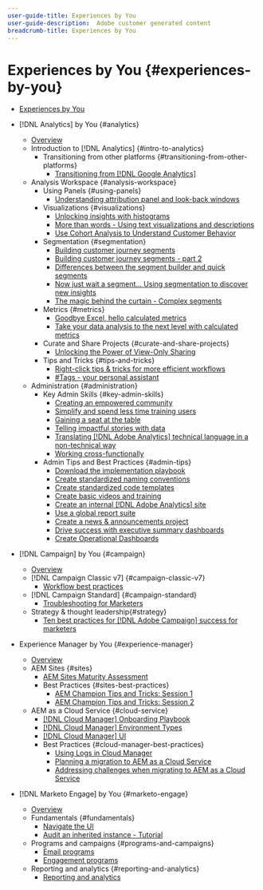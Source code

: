 ```yaml
---
user-guide-title: Experiences by You
user-guide-description:  Adobe customer generated content
breadcrumb-title: Experiences by You
---
```


# Experiences by You {#experiences-by-you}

+ [Experiences by You](/help/overview.md)

+ [!DNL Analytics] by You {#analytics}
  + [Overview](/help/analytics/overview.md)
  + Introduction to [!DNL Analytics] {#intro-to-analytics}
    + Transitioning from other platforms {#transitioning-from-other-platforms}
      + [Transitioning from [!DNL Google Analytics]](/help/analytics/intro-to-analytics/transitioning-from-other-platforms/transition-from-google-analytics.md)
  + Analysis Workspace {#analysis-workspace}
    + Using Panels {#using-panels}
      + [Understanding attribution panel and look-back windows](/help/analytics/analysis-workspace/using-panels/understanding-adobe-analytics-attribution-panel-and-lookback-windows.md)
    + Visualizations {#visualizations}
      + [Unlocking insights with histograms](/help/analytics/analysis-workspace/visualizations/unlocking-insights-with-histograms.md)
      + [More than words - Using text visualizations and descriptions](/help/analytics/analysis-workspace/visualizations/more-than-words-using-text-visualizations-and-descriptions.md)
      + [Use Cohort Analysis to Understand Customer Behavior](/help/analytics/analysis-workspace/visualizations/use-cohort-analysis-to-understand-customer-behavior.md)
    + Segmentation {#segmentation}
      + [Building customer journey segments](/help/analytics/analysis-workspace/segmentation/building-customer-journey-segments.md)
      + [Building customer journey segments - part 2](/help/analytics/analysis-workspace/segmentation/building-customer-journey-segments-part-two.md)
      + [Differences between the segment builder and quick segments](/help/analytics/analysis-workspace/segmentation/differences-between-the-segment-builder-and-quick-segments.md)
      + [Now just wait a segment… Using segmentation to discover new insights](/help/analytics/analysis-workspace/segmentation/segmentation-to-discover-new-insights.md)
      + [The magic behind the curtain - Complex segments](/help/analytics/analysis-workspace/segmentation/the-magic-behind-the-curtain-complex-segments.md)
    + Metrics {#metrics}
      + [Goodbye Excel, hello calculated metrics](/help/analytics/analysis-workspace/metrics/goodbye-excel-hello-calculated-metrics.md)
      + [Take your data analysis to the next level with calculated metrics](../analytics/analysis-workspace/metrics/take-your-data-analysis-to-the-next-level-with-calculated-metrics.md)
    + Curate and Share Projects {#curate-and-share-projects}
      + [Unlocking the Power of View-Only Sharing](/help/analytics/analysis-workspace/curate-and-share-projects/unlocking-the-power-of-view-only-sharing.md)
    + Tips and Tricks {#tips-and-tricks}
      + [Right-click tips & tricks for more efficient workflows](/help/analytics/analysis-workspace/tips-and-tricks/right-click-tips-and-tricks-for-more-efficient-workflows.md)
      + [#Tags - your personal assistant](/help/analytics/analysis-workspace/tips-and-tricks/tags-your-personal-assistant.md)
  + Administration {#administration} 
    + Key Admin Skills {#key-admin-skills}
      + [Creating an empowered community](/help/analytics/administration/key-admin-skills/empowered-community.md)
      + [Simplify and spend less time training users](/help/analytics/administration/key-admin-skills/simplify-training-users.md)
      + [Gaining a seat at the table](/help/analytics/administration/key-admin-skills/gaining-a-seat-at-the-table.md)
      + [Telling impactful stories with data](/help/analytics/administration/key-admin-skills/telling-impactful-stories-with-data.md)
      + [Translating [!DNL Adobe Analytics] technical language in a non-technical way](/help/analytics/administration/key-admin-skills/translating-adobe-analytics-technical-language.md)
      + [Working cross-functionally](/help/analytics/administration/key-admin-skills/working-cross-functionally.md)
    + Admin Tips and Best Practices {#admin-tips}
      + [Download the implementation playbook](/help/analytics/administration/admin-tips/download-the-adobe-analytics-implementation-playbook.md)
      + [Create standardized naming conventions](/help/analytics/administration/admin-tips/create-standardized-naming-conventions.md)
      + [Create standardized code templates](/help/analytics/administration/admin-tips/create-standardized-code-templates.md)
      + [Create basic videos and training](/help/analytics/administration/admin-tips/create-basic-videos-and-training.md)
      + [Create an internal [!DNL Adobe Analytics] site](/help/analytics/administration/admin-tips/create-an-internal-adobe-analytics-site.md)
      + [Use a global report suite](/help/analytics/administration/admin-tips/use-a-global-report-suite.md)
      + [Create a news & announcements project](/help/analytics/administration/admin-tips/create-a-news-and-announcements-project.md)
      + [Drive success with executive summary dashboards](/help/analytics/administration/admin-tips/driving-success-with-executive-summary-dashboards.md)
      + [Create Operational Dashboards](/help/analytics/administration/admin-tips/create-operational-dashboards.md)
+ [!DNL Campaign] by You {#campaign}
  + [Overview](/help/campaign/overview.md)
  + [!DNL Campaign Classic v7] {#campaign-classic-v7}
    + [Workflow best practices](/help/campaign/ac-v7/workflow-best-practices-for-marketers.md)
  + [!DNL Campaign Standard] {#campaign-standard}
    + [Troubleshooting for Marketers](/help/campaign/acs/troubleshooting-for-marketers.md)
  + Strategy & thought leadership{#strategy}
    + [Ten best practices for [!DNL Adobe Campaign] success for marketers](/help/campaign/10-best-practices-for-marketers.md)
+ Experience Manager by You {#experience-manager}
  + [Overview](/help/experience-manager/overview.md)
  + AEM Sites {#sites}
    + [AEM Sites Maturity Assessment](/help/experience-manager/sites/expert-resources/maturity-assessment.md)
    + Best Practices {#sites-best-practices}
      + [AEM Champion Tips and Tricks: Session 1](/help/experience-manager/sites/expert-resources/champion-tips-1.md)
      + [AEM Champion Tips and Tricks: Session 2](/help/experience-manager/sites/expert-resources/champion-tips-2.md)
  + AEM as a Cloud Service {#cloud-service}
    + [[!DNL Cloud Manager] Onboarding Playbook](/help/experience-manager/cloud-service/expert-resources/aem-champions/onboarding-playbook.md)
    + [[!DNL Cloud Manager] Environment Types](/help/experience-manager/cloud-service/expert-resources/aem-champions/environment-types.md)
    + [[!DNL Cloud Manager] UI](/help/experience-manager/cloud-service/expert-resources/aem-champions/cloud-manager-ui.md)
    + Best Practices {#cloud-manager-best-practices}
      + [Using Logs in Cloud Manager](/help/experience-manager/cloud-service/expert-resources/aem-champions/cloud-manager-using-logs.md)
      + [Planning a migration to AEM as a Cloud Service](/help/experience-manager/cloud-service/expert-resources/aem-champions/migration.md)
      + [Addressing challenges when migrating to AEM as a Cloud Service](/help/experience-manager/cloud-service/expert-resources/aem-champions/migration-challenges.md)
+ [!DNL Marketo Engage] by You {#marketo-engage}
  + [Overview](/help/marketo/overview.md)
  + Fundamentals {#fundamentals}
    + [Navigate the UI](/help/marketo/fundamentals/ui-navigation.md)
    + [Audit an inherited instance - Tutorial](https://experienceleague.adobe.com/docs/experiences-by-you/auditing-an-inherited-instance/overview.html)
  + Programs and campaigns {#programs-and-campaigns}
    + [Email programs](/help/marketo/programs/email-programs.md)
    + [Engagement programs](/help/marketo/programs/engagement-programs.md)
  + Reporting and analytics {#reporting-and-analytics}
    + [Reporting and analytics](/help/marketo/reporting/reporting-and-analytics.md)
